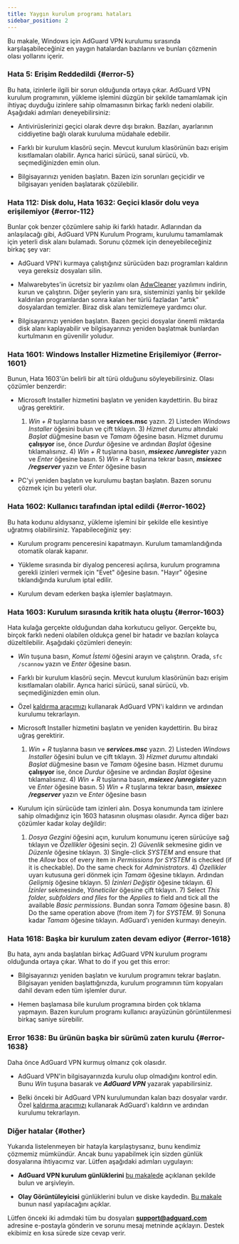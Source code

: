 ```yaml
---
title: Yaygın kurulum programı hataları
sidebar_position: 2
---
```


Bu makale, Windows için AdGuard VPN kurulumu sırasında karşılaşabileceğiniz en yaygın hatalardan bazılarını ve bunları çözmenin olası yollarını içerir.

### Hata 5: Erişim Reddedildi {#error-5}

Bu hata, izinlerle ilgili bir sorun olduğunda ortaya çıkar. AdGuard VPN kurulum programının, yükleme işlemini düzgün bir şekilde tamamlamak için ihtiyaç duyduğu izinlere sahip olmamasının birkaç farklı nedeni olabilir. Aşağıdaki adımları deneyebilirsiniz:

- Antivirüslerinizi geçici olarak devre dışı bırakın. Bazıları, ayarlarının ciddiyetine bağlı olarak kuruluma müdahale edebilir.

- Farklı bir kurulum klasörü seçin. Mevcut kurulum klasörünün bazı erişim kısıtlamaları olabilir. Ayrıca harici sürücü, sanal sürücü, vb. seçmediğinizden emin olun.

- Bilgisayarınızı yeniden başlatın. Bazen izin sorunları geçicidir ve bilgisayarı yeniden başlatarak çözülebilir.

### Hata 112: Disk dolu, Hata 1632: Geçici klasör dolu veya erişilemiyor {#error-112}

Bunlar çok benzer çözümlere sahip iki farklı hatadır. Adlarından da anlaşılacağı gibi, AdGuard VPN Kurulum Programı, kurulumu tamamlamak için yeterli disk alanı bulamadı. Sorunu çözmek için deneyebileceğiniz birkaç şey var:

- AdGuard VPN'i kurmaya çalıştığınız sürücüden bazı programları kaldırın veya gereksiz dosyaları silin.

- Malwarebytes'in ücretsiz bir yazılımı olan [AdwCleaner](http://www.bleepingcomputer.com/download/adwcleaner/) yazılımını indirin, kurun ve çalıştırın. Diğer şeylerin yanı sıra, sisteminizi yanlış bir şekilde kaldırılan programlardan sonra kalan her türlü fazladan "artık" dosyalardan temizler. Biraz disk alanı temizlemeye yardımcı olur.

- Bilgisayarınızı yeniden başlatın. Bazen geçici dosyalar önemli miktarda disk alanı kaplayabilir ve bilgisayarınızı yeniden başlatmak bunlardan kurtulmanın en güvenilir yoludur.

### Hata 1601: Windows Installer Hizmetine Erişilemiyor {#error-1601}

Bunun, Hata 1603'ün belirli bir alt türü olduğunu söyleyebilirsiniz. Olası çözümler benzerdir:

- Microsoft Installer hizmetini başlatın ve yeniden kaydettirin. Bu biraz uğraş gerektirir.

    1) *Win + R* tuşlarına basın ve **services.msc** yazın. 2) Listeden *Windows Installer* öğesini bulun ve çift tıklayın. 3) *Hizmet durumu* altındaki *Başlat* düğmesine basın ve *Tamam* öğesine basın. Hizmet durumu **çalışıyor** ise, önce *Durdur* öğesine ve ardından *Başlat* öğesine tıklamalısınız. 4) *Win + R* tuşlarına basın, ***msiexec /unregister*** yazın ve *Enter* öğesine basın. 5) *Win + R* tuşlarına tekrar basın, ***msiexec /regserver*** yazın ve *Enter* öğesine basın

- PC'yi yeniden başlatın ve kurulumu baştan başlatın. Bazen sorunu çözmek için bu yeterli olur.

### Hata 1602: Kullanıcı tarafından iptal edildi {#error-1602}

Bu hata kodunu aldıysanız, yükleme işlemini bir şekilde elle kesintiye uğratmış olabilirsiniz. Yapabileceğiniz şey:

- Kurulum programı penceresini kapatmayın. Kurulum tamamlandığında otomatik olarak kapanır.

- Yükleme sırasında bir diyalog penceresi açılırsa, kurulum programına gerekli izinleri vermek için "Evet" öğesine basın. "Hayır" öğesine tıklandığında kurulum iptal edilir.

- Kurulum devam ederken başka işlemler başlatmayın.

### Hata 1603: Kurulum sırasında kritik hata oluştu {#error-1603}

Hata kulağa gerçekte olduğundan daha korkutucu geliyor. Gerçekte bu, birçok farklı nedeni olabilen oldukça genel bir hatadır ve bazıları kolayca düzeltilebilir. Aşağıdaki çözümleri deneyin:

- *Win* tuşuna basın, *Komut İstemi* öğesini arayın ve çalıştırın. Orada, `sfc /scannow` yazın ve *Enter* öğesine basın.

- Farklı bir kurulum klasörü seçin. Mevcut kurulum klasörünün bazı erişim kısıtlamaları olabilir. Ayrıca harici sürücü, sanal sürücü, vb. seçmediğinizden emin olun.

- Özel [kaldırma aracımızı](../../installation#advanced) kullanarak AdGuard VPN'i kaldırın ve ardından kurulumu tekrarlayın.

- Microsoft Installer hizmetini başlatın ve yeniden kaydettirin. Bu biraz uğraş gerektirir.

    1) *Win + R* tuşlarına basın ve ***services.msc*** yazın. 2) Listeden *Windows Installer* öğesini bulun ve çift tıklayın. 3) *Hizmet durumu* altındaki *Başlat* düğmesine basın ve *Tamam* öğesine basın. Hizmet durumu **çalışıyor** ise, önce *Durdur* öğesine ve ardından *Başlat* öğesine tıklamalısınız. 4) *Win + R* tuşlarına basın, ***msiexec /unregister*** yazın ve *Enter* öğesine basın. 5) *Win + R* tuşlarına tekrar basın, ***msiexec /regserver*** yazın ve *Enter* öğesine basın

- Kurulum için sürücüde tam izinleri alın. Dosya konumunda tam izinlere sahip olmadığınız için 1603 hatasının oluşması olasıdır. Ayrıca diğer bazı çözümler kadar kolay değildir:

    1) *Dosya Gezgini* öğesini açın, kurulum konumunu içeren sürücüye sağ tıklayın ve *Özellikler* öğesini seçin. 2) *Güvenlik* sekmesine gidin ve *Düzenle* öğesine tıklayın. 3) Single-click *SYSTEM* and ensure that the *Allow* box of every item in *Permissions for SYSTEM* is checked (if it is checkable). Do the same check for *Administrators*. 4) *Özellikler* uyarı kutusuna geri dönmek için *Tamam* öğesine tıklayın. Ardından *Gelişmiş* öğesine tıklayın. 5) *İzinleri Değiştir* öğesine tıklayın. 6) *İzinler* sekmesinde, *Yöneticiler* öğesine çift tıklayın. 7) Select *This folder, subfolders and files* for the *Applies to* field and tick all the available *Basic permissions*. Bundan sonra *Tamam* öğesine basın. 8) Do the same operation above (from item 7) for *SYSTEM*. 9) Sonuna kadar *Tamam* öğesine tıklayın. AdGuard'ı yeniden kurmayı deneyin.

### Hata 1618: Başka bir kurulum zaten devam ediyor {#error-1618}

Bu hata, aynı anda başlatılan birkaç AdGuard VPN kurulum programı olduğunda ortaya çıkar. What to do if you get this error:

- Bilgisayarınızı yeniden başlatın ve kurulum programını tekrar başlatın. Bilgisayarı yeniden başlattığınızda, kurulum programının tüm kopyaları dahil devam eden tüm işlemler durur.

- Hemen başlamasa bile kurulum programına birden çok tıklama yapmayın. Bazen kurulum programı kullanıcı arayüzünün görüntülenmesi birkaç saniye sürebilir.

### Error 1638: Bu ürünün başka bir sürümü zaten kurulu {#error-1638}

Daha önce AdGuard VPN kurmuş olmanız çok olasıdır.

- AdGuard VPN'in bilgisayarınızda kurulu olup olmadığını kontrol edin. Bunu *Win* tuşuna basarak ve ***AdGuard VPN*** yazarak yapabilirsiniz.

- Belki önceki bir AdGuard VPN kurulumundan kalan bazı dosyalar vardır. Özel [kaldırma aracımızı](../../installation#advanced) kullanarak AdGuard'ı kaldırın ve ardından kurulumu tekrarlayın.

### Diğer hatalar {#other}

Yukarıda listelenmeyen bir hatayla karşılaştıysanız, bunu kendimiz çözmemiz mümkündür. Ancak bunu yapabilmek için sizden günlük dosyalarına ihtiyacımız var. Lütfen aşağıdaki adımları uygulayın:

- **AdGuard VPN kurulum günlüklerini** [bu makalede](https://adguard.com/kb/adguard-for-windows/solving-problems/installation-logs/) açıklanan şekilde bulun ve arşivleyin.

- **Olay Görüntüleyicisi** günlüklerini bulun ve diske kaydedin. [Bu makale](https://adguard.com/kb/adguard-for-windows/solving-problems/system-logs/) bunun nasıl yapılacağını açıklar.

Lütfen önceki iki adımdaki tüm bu dosyaları **support@adguard.com** adresine e-postayla gönderin ve sorunu mesaj metninde açıklayın. Destek ekibimiz en kısa sürede size cevap verir.
